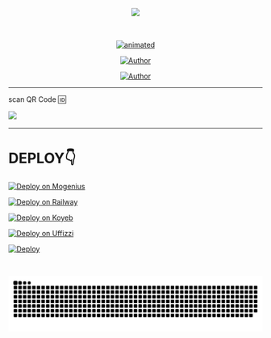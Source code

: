 </a>
             
<p align="center">
  <img src="https://readme-typing-svg.herokuapp.com/?lines=WELCOME&font=Fira%20Code&center=true&width=380&height=50">

</a>

<p align="center">
  <a href="#"><img src="http://readme-typing-svg.herokuapp.com?color=d1fa06&center=true&vCenter=true&multiline=false&lines=𝐅𝖊𝖑𝖎𝖝✯ 𝐄𝖒𝖕𝖎𝖗𝖊♕︎+WHATSAPP+BOT" alt="">
</p>
<p align="center"><img src="https://i.ibb.co/PzVBp47/Picsart-23-03-02-20-55-21-343.jpg" alt="animated" /></p>

  <p align="center">
<a href="https://chat.whatsapp.com/E0k0MVvZRGJ9KODXcTZufk"><img title="Author" src="https://img.shields.io/badge/BOT NEWS-WHATSAPP GROUP-/JulieMwol?color=blue&style=for-the-badge&logo=whatsapp"></a>
  <p align="center">
<a href="https://chat.whatsapp.com/Fd5MPEBn7NQ1aviL4V5fa7"><img title="Author" src="https://img.shields.io/badge/BOT SUUPRT-WHATSAPP GROUP-/JulieMwol?color=blue&style=for-the-badge&logo=whatsapp"></a>
  

***
scan  QR Code 🆔
<div align="left"><a href="https://queen-x-qr.yureshofficial.repl.co/"><img src="https://media.qrtiger.com/blog/2022/06/what-is-a-qr-code-and-how-does-it-work-the-beginner's-ultimate-guide-copyjpg_800.jpeg" width="150" ></a></div>

---


# DEPLOY👇

[![Deploy on Mogenius](https://telegra.ph/file/946d83b461457a3c1598c.png)](https://studio.mogenius.com/studio/cloud-space/cloud-space-overview)

[![Deploy on Railway](https://railway.app/button.svg)](https://railway.app/dashboard)

[![Deploy on Koyeb](https://telegra.ph/file/48228bbb836479f7a2863.png)](https://app.koyeb.com/deploy?type=git&repository=&branch=name&name=servicename)

[![Deploy on Uffizzi](https://telegra.ph/file/e464e609e43eb3dfdc144.png)](https://app.uffizzi.com/projects)

[![Deploy](https://www.herokucdn.com/deploy/button.svg)](https://heroku.com/deploy?template=https://github.com/yureshofficial/Queen-X/)




<br >
 
<div align="center">

 [![Run on Repl.it](https://github.com/Platane/snk/raw/output/github-contribution-grid-snake.svg)](https://queen-x-qr.yureshofficial.repl.co/)

